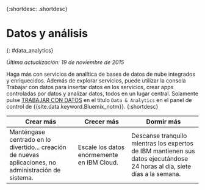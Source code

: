 {:shortdesc: .shortdesc} 

# Datos y análisis
{: #data_analytics}

*Última actualización: 19 de noviembre de 2015*

Haga más con servicios de analítica de bases de datos de nube integrados y enriquecidos. Además de explorar servicios, puede utilizar la consola Trabajar con datos
para insertar datos en los servicios, crear apps controladas por datos y analizar datos, todos en un lugar central. Solamente pulse [TRABAJAR CON DATOS](https://console.ng.bluemix.net/data/services/) en el título `Data & Analytics` en el panel de control de {{site.data.keyword.Bluemix_notm}}.
{:shortdesc}


Crear más | Crecer más | Dormir más
---- | ---- | ----
Manténgase centrado en lo divertido... creación de nuevas aplicaciones, no administración de sistema. | Escale los datos enormemente en IBM Cloud. | Descanse tranquilo mientras los expertos de IBM mantienen sus datos ejecutándose 24 horas al día, siete días a la semana.
